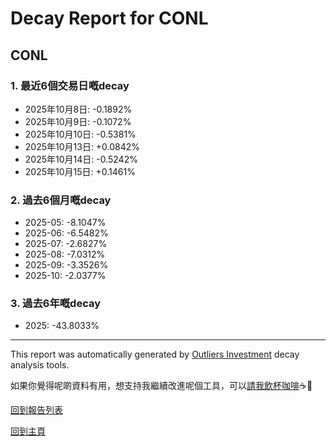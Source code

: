 # Decay Report for CONL

## CONL

### 1. 最近6個交易日嘅decay

- 2025年10月8日: -0.1892%
- 2025年10月9日: -0.1072%
- 2025年10月10日: -0.5381%
- 2025年10月13日: +0.0842%
- 2025年10月14日: -0.5242%
- 2025年10月15日: +0.1461%

### 2. 過去6個月嘅decay

- 2025-05: -8.1047%
- 2025-06: -6.5482%
- 2025-07: -2.6827%
- 2025-08: -7.0312%
- 2025-09: -3.3526%
- 2025-10: -2.0377%

### 3. 過去6年嘅decay

- 2025: -43.8033%

------------------------------
This report was automatically generated by [Outliers Investment](https://outliersecon.github.io/Outliers-Investment/) decay analysis tools.

如果你覺得呢啲資料有用，想支持我繼續改進呢個工具，可以[請我飲杯咖啡](https://buymeacoffee.com/outliersecon)☕🙏

[回到報告列表](https://outliersecon.github.io/Outliers-Investment/reports/reports_public)

[回到主頁](https://outliersecon.github.io/Outliers-Investment/)